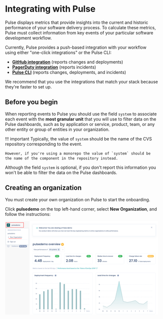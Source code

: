 # Integrating with Pulse

Pulse displays metrics that provide insights into the current and historic performance of your software delivery process. To calculate these metrics, Pulse must collect information from key events of your particular software development workflow.

Currently, Pulse provides a push-based integration with your workflow using either "one-click integrations" or the Pulse CLI:

-   **[GitHub integration](one-click-integrations.md#github)** (reports changes and deployments)
-   **[PagerDuty integration](one-click-integrations.md#pagerduty)** (reports incidents)
-   **[Pulse CLI](cli/installing-the-pulse-cli.md)** (reports changes, deployments, and incidents)

We recommend that you use the integrations that match your stack because they're faster to set up.

## Before you begin

When reporting events to Pulse you should use the field `system` to associate each event with the **most granular unit** that you will use to filter data on the Pulse dashboards, such as by application or service, product, team, or any other entity or group of entities in your organization.

!!! important
    Typically, the value of `system` should be the name of the CVS repository corresponding to the event.

    However, if you're using a monorepo the value of `system` should be the name of the component in the repository instead.

Although the field `system` is optional, if you don't report this information you won't be able to filter the data on the Pulse dashboards.

## Creating an organization

You must create your own organization on Pulse to start the onboarding.

Click **pulsedemo** on the top left-hand corner, select **New Organization**, and follow the instructions:

![Adding a new organization on Pulse](images/organization-add.png)
